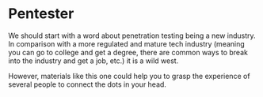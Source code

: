 # Pentester

We should start with a word about penetration testing being a new industry. In comparison with a more regulated and mature tech industry (meaning you can go to college and get a degree, there are common ways to break into the industry and get a job, etc.) it is a wild west.&#x20;

However, materials like this one could help you to grasp the experience of several people to connect the dots in your head.&#x20;
